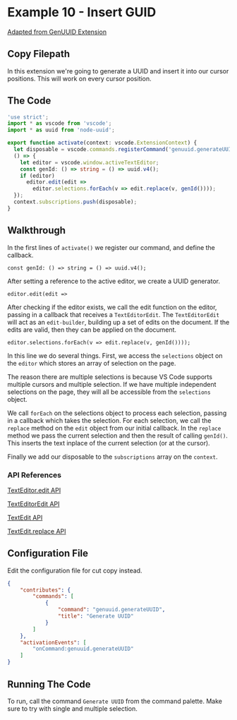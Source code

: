 # Example 10 - Insert GUID

[Adapted from GenUUID Extension](https://github.com/espresso3389/genuuid-vscode/)

## Copy Filepath

In this extension we're going to generate a UUID and insert it into our cursor
positions. This will work on every cursor position.

## The Code

```typescript
'use strict';
import * as vscode from 'vscode';
import * as uuid from 'node-uuid';

export function activate(context: vscode.ExtensionContext) {
  let disposable = vscode.commands.registerCommand('genuuid.generateUUID',
  () => {
    let editor = vscode.window.activeTextEditor;
    const genId: () => string = () => uuid.v4();
    if (editor)
      editor.edit(edit => 
        editor.selections.forEach(v => edit.replace(v, genId())));
  });
  context.subscriptions.push(disposable);
}
```

## Walkthrough

In the first lines of `activate()` we register our command, and define the
callback.

`const genId: () => string = () => uuid.v4();`

After setting a reference to the active editor, we create a UUID generator.

`editor.edit(edit =>`

After checking if the editor exists, we call the edit function on the editor,
passing in a callback that receives a `TextEditorEdit`. The `TextEditorEdit`
will act as an `edit-builder`, building up a set of edits on the document. If
the edits are valid, then they can be applied on the document.

`editor.selections.forEach(v => edit.replace(v, genId())));`

In this line we do several things.  First, we access the `selections` object
on the `editor` which stores an array of selection on the page.

The reason there are multiple selections is because VS Code supports multiple
cursors and multiple selection. If we have multiple independent selections on
the page, they will all be accessible from the `selections` object.

We call `forEach` on the selections object to process each selection, passing in
a callback which takes the selection. For each selection, we call the `replace`
method on the `edit` object from our initial callback. In the `replace` method
we pass the current selection and then the result of calling `genId()`. This
inserts the text inplace of the current selection (or at the cursor).

Finally we add our disposable to the `subscriptions` array on the `context`.

### API References

[TextEditor.edit API](https://code.visualstudio.com/docs/extensionAPI/vscode-api#TextEditor.edit)

[TextEditorEdit API](https://code.visualstudio.com/docs/extensionAPI/vscode-api#TextEditorEdit)

[TextEdit API](https://code.visualstudio.com/docs/extensionAPI/vscode-api#TextEdit)

[TextEdit.replace API](https://code.visualstudio.com/docs/extensionAPI/vscode-api#TextEdit.replace)

## Configuration File

Edit the configuration file for cut copy instead.

```json
{
    "contributes": {
        "commands": [
            {
                "command": "genuuid.generateUUID",
                "title": "Generate UUID"
            }
        ]
    },
    "activationEvents": [
        "onCommand:genuuid.generateUUID"
    ]
}
```

## Running The Code

To run, call the command `Generate UUID` from the command palette. Make sure to
try with single and multiple selection.
